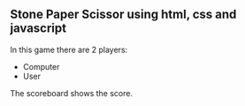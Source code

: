 <b><h2> Stone Paper Scissor using html, css and javascript</h2> </b>
In this game there are 2 players:
<ul>
  <li>Computer</li>
  <li>User</li>
 </ul>
 The scoreboard shows the score.

